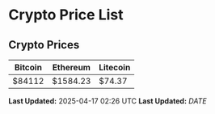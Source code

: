 # Crypto Price List

## Crypto Prices
| Bitcoin | Ethereum | Litecoin |
| ------- | -------- | -------- |
| $84112 | $1584.23 | $74.37 |
**Last Updated:** 2025-04-17 02:26 UTC
**Last Updated:** $DATE$
